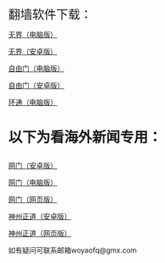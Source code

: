 <font size="5" >翻墙软件下载：</font>
<p><a href="https://github.com/woyaofq/xz/raw/master/u1902.exe">无界（电脑版）</a></p>
<p><a href="https://github.com/woyaofq/xz/raw/master/um4.6.apk">无界（安卓版）</a></p>
<p><a href="https://github.com/woyaofq/xz/raw/master/fg769p.exe">自由门（电脑版）</a></p>
<p><a href="https://github.com/woyaofq/xz/raw/master/fgma.apk">自由门（安卓版）</a></p>
<p><a href="https://raw.githubusercontent.com/opipe/up/master/oPipe.zip">环通（电脑版）</a></p>
<h1><p><strong>以下为看海外新闻专用：</strong></p></h1>
<p><a href="https://raw.githubusercontent.com/opipe/up/master/oGatea.apk">网门（安卓版）</a></p>
<p><a href="https://raw.githubusercontent.com/opipe/up/master/oGate.zip">网门（电脑版）</a></p>
<p><a href="https://github.com/odoor2/oo/blob/master/README.md">网门（网页版）</a></p>
<p><a href="https://raw.githubusercontent.com/SzzdOgate/update/master/extras/SzzdOgate.apk?fldfh2">神州正道（安卓版）</a></p>
<p><a href="https://raw.githubusercontent.com/hxrfvz257/www/master/szzd/szzdogate.rar?fldfh2">神州正道（网页版）</a></p>
<p>如有疑问可联系邮箱woyaofq@gmx.com </a></p>
